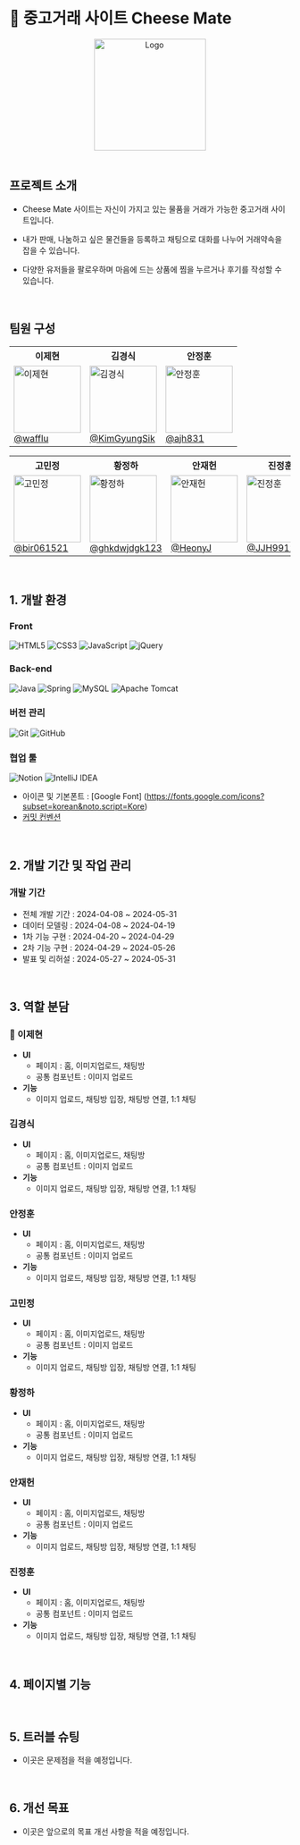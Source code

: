 # 🧀 중고거래 사이트 Cheese Mate

<div align="center">
  <img src="https://github.com/wafflu/Team-cheesemate/assets/25775671/f6732352-a2b1-4f8d-85f8-3f8552827965" alt="Logo" width="200"/>
</div>

<br>

## 프로젝트 소개

- Cheese Mate 사이트는 자신이 가지고 있는 물품을 거래가 가능한 중고거래 사이트입니다.
- 내가 판매, 나눔하고 싶은 물건들을 등록하고 채팅으로 대화를 나누어 거래약속을 잡을 수 있습니다.

- 다양한 유저들을 팔로우하며 마음에 드는 상품에 찜을 누르거나 후기를 작성할 수 있습니다.

<br>

## 팀원 구성


<div align="center">
  <table>
    <tr>
      <th>이제현</th>
      <th>김경식</th>
      <th>안정훈</th>
    </tr>
    <tr>
      <td style="width: 120px; height: 120px;">
        <img src="https://github.com/wafflu/Team-cheesemate/assets/25775671/26c4d5ba-616e-41f8-ac82-4d5ba59c774a" width="120" height="120" alt="이제현"><br/>
        <a href="https://github.com/wafflu">@wafflu</a>
      </td>
      <td style="width: 120px; height: 120px;">
        <img src="https://github.com/wafflu/Team-cheesemate/assets/25775671/b8ef4344-209e-43f9-a76e-2fc7df38077f" width="120" height="120" alt="김경식"><br/>
        <a href="https://github.com/KimGyungSik">@KimGyungSik</a>
      </td>
      <td style="width: 120px; height: 120px;">
        <img src="https://github.com/wafflu/Team-cheesemate/assets/25775671/df6fb7a0-f6db-4bc4-8e70-78002375b89d" width="120" height="120" alt="안정훈"><br/>
        <a href="https://github.com/ajh831">@ajh831</a>
      </td>
      </tr>
    </table>
    <table>
    <tr>
    <th>고민정</th>
    <th>황정하</th>
    <th>안재헌</th>
    <th>진정훈</th>
    </tr>
      <tr>
      <td style="width: 120px; height: 120px;">
        <img src="https://github.com/wafflu/Team-cheesemate/assets/25775671/5745a55d-97e2-4a99-a07d-1d132f28b211" width="120" height="120" alt="고민정"><br/>
        <a href="https://github.com/bir061521">@bir061521</a>
      </td>
      <td style="width: 120px; height: 120px;">
        <img src="https://github.com/wafflu/Team-cheesemate/assets/25775671/cd3f9aec-0b7a-4028-9409-251f0b090479" width="120" height="120" alt="황정하"><br/>
        <a href="https://github.com/ghkdwjdgk123">@ghkdwjdgk123</a>
      </td>
      <td style="width: 120px; height: 120px;">
        <img src="https://github.com/wafflu/Team-cheesemate/assets/25775671/c55b5869-efbb-4233-bd98-0600df02d4c2" width="120" height="120" alt="안재헌"><br/>
        <a href="https://github.com/HeonyJ">@HeonyJ</a>
      </td>
      <td style="width: 120px; height: 120px;">
        <img src="https://github.com/wafflu/Team-cheesemate/assets/25775671/1cdccb8a-12ab-454a-82e9-4c90f37617b5" width="120" height="120" alt="진정훈"><br/>
        <a href="https://github.com/JJH9912">@JJH9912</a>
      </td>
    </tr>
  </table>
</div>

<br>

## 1. 개발 환경

### Front
![HTML5](https://img.shields.io/badge/html5-%23E34F26.svg?style=for-the-badge&logo=html5&logoColor=white) ![CSS3](https://img.shields.io/badge/css3-%231572B6.svg?style=for-the-badge&logo=css3&logoColor=white) ![JavaScript](https://img.shields.io/badge/javascript-%23323330.svg?style=for-the-badge&logo=javascript&logoColor=%23F7DF1E) ![jQuery](https://img.shields.io/badge/jquery-%230769AD.svg?style=for-the-badge&logo=jquery&logoColor=white)
### Back-end
![Java](https://img.shields.io/badge/java-%23ED8B00.svg?style=for-the-badge&logo=openjdk&logoColor=white) ![Spring](https://img.shields.io/badge/spring-%236DB33F.svg?style=for-the-badge&logo=spring&logoColor=white) ![MySQL](https://img.shields.io/badge/mysql-4479A1.svg?style=for-the-badge&logo=mysql&logoColor=white) ![Apache Tomcat](https://img.shields.io/badge/apache%20tomcat-%23F8DC75.svg?style=for-the-badge&logo=apache-tomcat&logoColor=black)
### 버전 관리
![Git](https://img.shields.io/badge/git-%23F05033.svg?style=for-the-badge&logo=git&logoColor=white) ![GitHub](https://img.shields.io/badge/github-%23121011.svg?style=for-the-badge&logo=github&logoColor=white)
### 협업 툴
![Notion](https://img.shields.io/badge/Notion-%23000000.svg?style=for-the-badge&logo=notion&logoColor=white) ![IntelliJ IDEA](https://img.shields.io/badge/IntelliJIDEA-000000.svg?style=for-the-badge&logo=intellij-idea&logoColor=white)

- 아이콘 및 기본폰트 : [Google Font] (https://fonts.google.com/icons?subset=korean&noto.script=Kore)
- [커밋 컨벤션](https://github.com/nightCloud2/TeamCheese/wiki/Commit-convenction)

<br>

## 2. 개발 기간 및 작업 관리

### 개발 기간

- 전체 개발 기간 : 2024-04-08 ~ 2024-05-31
- 데이터 모델링 : 2024-04-08 ~ 2024-04-19
- 1차 기능 구현 : 2024-04-20 ~ 2024-04-29
- 2차 기능 구현 : 2024-04-29 ~ 2024-05-26
- 발표 및 리허설 : 2024-05-27 ~ 2024-05-31

<br>

## 3. 역할 분담

### 🧟 이제현

- **UI**
    - 페이지 : 홈, 이미지업로드, 채팅방
    - 공통 컴포넌트 : 이미지 업로드
- **기능**
    - 이미지 업로드, 채팅방 입장, 채팅방 연결, 1:1 채팅
 
### 김경식

- **UI**
    - 페이지 : 홈, 이미지업로드, 채팅방
    - 공통 컴포넌트 : 이미지 업로드
- **기능**
    - 이미지 업로드, 채팅방 입장, 채팅방 연결, 1:1 채팅
 
### 안정훈

- **UI**
    - 페이지 : 홈, 이미지업로드, 채팅방
    - 공통 컴포넌트 : 이미지 업로드
- **기능**
    - 이미지 업로드, 채팅방 입장, 채팅방 연결, 1:1 채팅
 
### 고민정

- **UI**
    - 페이지 : 홈, 이미지업로드, 채팅방
    - 공통 컴포넌트 : 이미지 업로드
- **기능**
    - 이미지 업로드, 채팅방 입장, 채팅방 연결, 1:1 채팅

### 황정하

- **UI**
    - 페이지 : 홈, 이미지업로드, 채팅방
    - 공통 컴포넌트 : 이미지 업로드
- **기능**
    - 이미지 업로드, 채팅방 입장, 채팅방 연결, 1:1 채팅
 
### 안재헌

- **UI**
    - 페이지 : 홈, 이미지업로드, 채팅방
    - 공통 컴포넌트 : 이미지 업로드
- **기능**
    - 이미지 업로드, 채팅방 입장, 채팅방 연결, 1:1 채팅
 
### 진정훈

- **UI**
    - 페이지 : 홈, 이미지업로드, 채팅방
    - 공통 컴포넌트 : 이미지 업로드
- **기능**
    - 이미지 업로드, 채팅방 입장, 채팅방 연결, 1:1 채팅
 
<br>

## 4. 페이지별 기능

<br>

## 5. 트러블 슈팅
- 이곳은 문제점을 적을 예정입니다.

<br>

## 6. 개선 목표
- 이곳은 앞으로의 목표 개선 사항을 적을 예정입니다.
